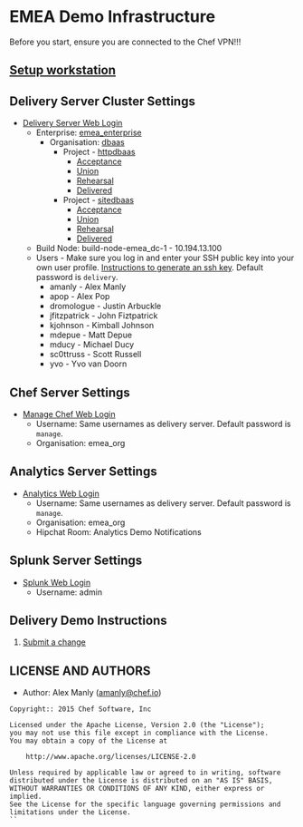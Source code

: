 # EMEA Demo Infrastructure

Before you start, ensure you are connected to the Chef VPN!!!

## [Setup workstation](setup-workstation.md)

## Delivery Server Cluster Settings

* [Delivery Server Web Login](https://10.194.9.71)
  * Enterprise: [emea_enterprise](https://10.194.9.71/e/emea_enterprise/)
    * Organisation: [dbaas](https://10.194.9.71/e/emea_enterprise/#/organizations/dbaas)
      * Project - [httpdbaas](https://10.194.9.71/e/emea_enterprise/#/organizations/dbaas/projects/httpdbaas)
        * [Acceptance](http://10.194.13.23)
        * [Union](http://10.194.15.114)
        * [Rehearsal](http://10.194.9.160) 
        * [Delivered](http://10.194.8.220)
      * Project - [sitedbaas](https://10.194.9.71/e/emea_enterprise/#/organizations/dbaas/projects/sitedbaas)
        * [Acceptance](http://10.194.8.123) 
        * [Union](http://10.194.15.106)
        * [Rehearsal](http://10.194.11.252)
        * [Delivered](http://10.194.8.147)  
  * Build Node: build-node-emea_dc-1 - 10.194.13.100
  * Users - Make sure you log in and enter your SSH public key into your own user profile.  [Instructions to generate an ssh key](https://help.github.com/articles/generating-ssh-keys/).  Default password is ```delivery```.
    * amanly - Alex Manly
    * apop - Alex Pop
    * dromologue - Justin Arbuckle
    * jfitzpatrick - John Fiztpatrick
    * kjohnson - Kimball Johnson
    * mdepue - Matt Depue
    * mducy - Michael Ducy
    * sc0ttruss - Scott Russell
    * yvo - Yvo van Doorn

## Chef Server Settings

* [Manage Chef Web Login](https://10.194.15.21/login)
  * Username: Same usernames as delivery server.  Default password is ```manage```.
  * Organisation: emea_org
  
## Analytics Server Settings

* [Analytics Web Login](https://10.194.14.170/#/)
  * Username: Same usernames as delivery server.  Default password is ```manage```.
  * Organisation: emea_org
  * Hipchat Room: Analytics Demo Notifications
 
## Splunk Server Settings 

* [Splunk Web Login](http://10.194.15.203:8000/en-US/account/login?return_to=%2Fen-US%2F)
  * Username: admin

## Delivery Demo Instructions

1. [Submit a change](delivery-demo.md)

## LICENSE AND AUTHORS
- Author: Alex Manly (<amanly@chef.io>)

```text
Copyright:: 2015 Chef Software, Inc

Licensed under the Apache License, Version 2.0 (the "License");
you may not use this file except in compliance with the License.
You may obtain a copy of the License at

    http://www.apache.org/licenses/LICENSE-2.0

Unless required by applicable law or agreed to in writing, software
distributed under the License is distributed on an "AS IS" BASIS,
WITHOUT WARRANTIES OR CONDITIONS OF ANY KIND, either express or implied.
See the License for the specific language governing permissions and
limitations under the License.
``
